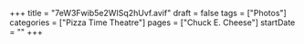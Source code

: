+++
title = "7eW3Fwib5e2WISq2hUvf.avif"
draft = false
tags = ["Photos"]
categories = ["Pizza Time Theatre"]
pages = ["Chuck E. Cheese"]
startDate = ""
+++
